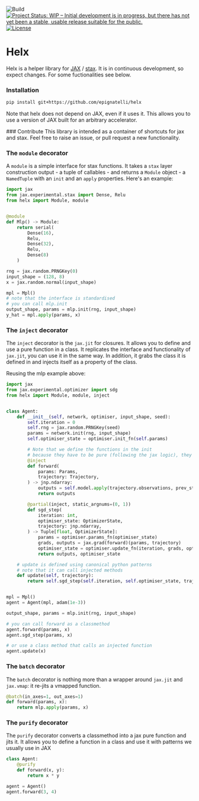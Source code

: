 ![Build](https://github.com/epignatelli/helx/workflows/build/badge.svg)
[![Project Status: WIP – Initial development is in progress, but there has not yet been a stable, usable release suitable for the public.](https://www.repostatus.org/badges/latest/wip.svg)](https://www.repostatus.org/#wip)
[![License](https://img.shields.io/badge/License-Apache%202.0-blue.svg)](https://opensource.org/licenses/Apache-2.0)

# Helx
Helx is a helper library for [JAX](https://github.com/google/jax) / [stax](https://github.com/google/jax/blob/master/jax/experimental/stax.py).
It is in continuous development, so expect changes.
For some fuctionalities see below.


### Installation

```bash
pip install git+https://github.com/epignatelli/helx
```

Note that helx does not depend on JAX, even if it uses it.
This allows you to use a version of JAX built for an arbitrary accelerator.

### Contribute
This library is intended as a container of shortcuts for jax and stax.
Feel free to raise an issue, or pull request a new functionality.

### The `module` decorator
A `module` is a simple interface for stax functions. It takes a `stax` layer construction output - a tuple of callables - and returns a `Module` object - a `NamedTuple` with an `init` and an `apply` properties.
Here's an example:
```python
import jax
from jax.experimental.stax import Dense, Relu
from helx import Module, module


@module
def Mlp() -> Module:
    return serial(
        Dense(16),
        Relu,
        Dense(32),
        Relu,
        Dense(8)
    )

rng = jax.random.PRNGKey(0)
input_shape = (128, 8)
x = jax.random.normal(input_shape)

mpl = Mpl()
# note that the interface is standardised
# you can call mlp.init
output_shape, params = mlp.init(rng, input_shape)
y_hat = mpl.apply(params, x)
```

### The `inject` decorator
The `inject` decorator is the `jax.jit` for closures. It allows you to define and use a pure function in a class.
It replicates the interface and functionality of `jax.jit`, you can use it in the same way.
In addition, it grabs the class it is defined in and injects itself as a property of the class.

Reusing the mlp example above:
```python
import jax
from jax.experimental.optimizer import sdg
from helx import Module, module, inject


class Agent:
    def __init__(self, network, optimiser, input_shape, seed):
        self.iteration = 0
        self.rng = jax.random.PRNGKey(seed)
        params = network.init(rng, input_shape)
        self.optimiser_state = optimiser.init_fn(self.params)

        # Note that we define the functions in the init
        # because they have to be pure (following the jax logic), they will not call other functions
        @inject
        def forward(
            params: Params,
            trajectory: Trajectory,
        ) -> jnp.ndarray:
            outputs = self.model.apply(trajectory.observations, prev_state)
            return outputs

        @partial(inject, static_argnums=(0, 1))
        def sgd_step(
            iteration: int,
            optimiser_state: OptimizerState,
            trajectory: jnp.ndarray,
        ) -> Tuple[float, OptimizerState]:
            params = optimiser.params_fn(optimiser_state)
            grads, outputs = jax.grad(forward)(params, trajectory)
            optimiser_state = optimiser.update_fn(iteration, grads, optimiser_state)
            return outputs, optimiser_state

    # update is defined using canonical python patterns
    # note that it can call injected methods
    def update(self, trajectory):
        return self.sgd_step(self.iteration, self.optimiser_state, trajectory)


mpl = Mpl()
agent = Agent(mpl, adam(1e-3))

output_shape, params = mlp.init(rng, input_shape)

# you can call forward as a classmethod
agent.forward(params, x)
agent.sgd_step(params, x)

# or use a class method that calls an injected function
agent.update(x)

```

### The `batch` decorator
The `batch` decorator is nothing more than a wrapper around `jax.jit` and `jax.vmap`: it re-jits a vmapped function.
```python
@batch(in_axes=1, out_axes=1)
def forward(params, x):
    return mlp.apply(params, x)

```


### The `purify` decorator
The `purify` decorator converts a classmethod into a jax pure function and jits it.
It allows you to define a function in a class and use it with patterns we usually use in JAX
```python
class Agent:
    @purify
    def forward(x, y):
        return x * y

agent = Agent()
agent.forward(3, 4)
```
